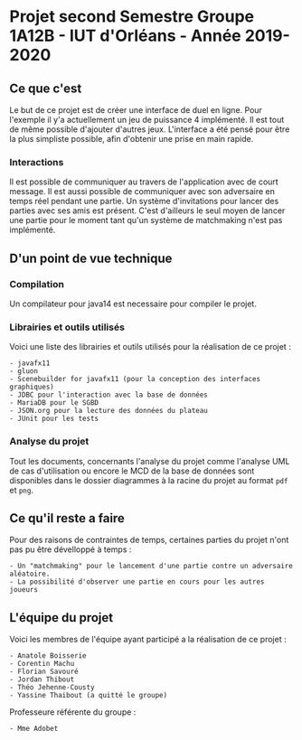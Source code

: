 # Projet second Semestre Groupe 1A12B - IUT d'Orléans - Année 2019-2020

Ce que c'est
------

Le but de ce projet est de créer une interface de duel en ligne. Pour l'exemple il y'a actuellement
un jeu de puissance 4 implémenté.
Il est tout de même possible d'ajouter d'autres jeux.
L'interface a été pensé pour être la plus simpliste possible, afin d'obtenir une prise en main rapide.

### Interactions

Il est possible de communiquer au travers de l'application avec de court message. Il est aussi possible
de communiquer avec son adversaire en temps réel pendant une partie.
Un système d'invitations pour lancer des parties avec ses amis est présent. C'est d'ailleurs le seul
moyen de lancer une partie pour le moment tant qu'un système de matchmaking n'est pas implémenté.

D'un point de vue technique
------

### Compilation

Un compilateur pour java14 est necessaire pour compiler le projet.

### Librairies et outils utilisés

Voici une liste des librairies et outils utilisés pour la réalisation de ce projet :

    - javafx11
    - gluon
    - Scenebuilder for javafx11 (pour la conception des interfaces graphiques)
    - JDBC pour l'interaction avec la base de données
    - MariaDB pour le SGBD
    - JSON.org pour la lecture des données du plateau
    - JUnit pour les tests

### Analyse du projet

Tout les documents, concernants l'analyse du projet comme l'analyse UML de cas d'utilisation ou encore
le MCD de la base de données sont disponibles dans le dossier diagrammes à la racine du projet
au format `pdf` et `png`.

Ce qu'il reste a faire
------

Pour des raisons de contraintes de temps, certaines parties du projet n'ont pas pu être dévelloppé à
temps :

    - Un "matchmaking" pour le lancement d'une partie contre un adversaire aléatoire.
    - La possibilité d'observer une partie en cours pour les autres joueurs

L'équipe du projet
------

Voici les membres de l'équipe ayant participé a la réalisation de ce projet :

    - Anatole Boisserie
    - Corentin Machu
    - Florian Savouré
    - Jordan Thibout
    - Théo Jehenne-Cousty
    - Yassine Thaibout (a quitté le groupe)

Professeure référente du groupe :

    - Mme Adobet
